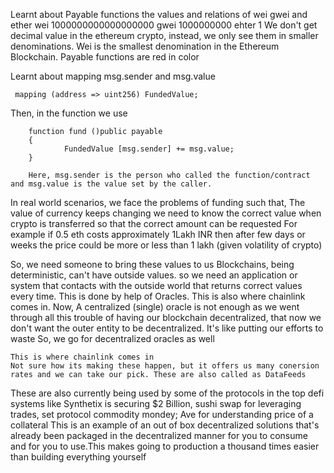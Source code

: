 Learnt about Payable functions
the values and relations of wei gwei and ether
wei 1000000000000000000
gwei 1000000000
ehter 1
We don't get decimal value in the ethereum crypto, instead, we only see them in smaller denominations. Wei is the smallest denomination in the Ethereum Blockchain.
Payable functions are red in color

Learnt about mapping msg.sender and msg.value

     mapping (address => uint256) FundedValue;
     
Then, in the function
        we use
        
        function fund ()public payable
        {
                FundedValue [msg.sender] += msg.value;
        }
        
        Here, msg.sender is the person who called the function/contract and msg.value is the value set by the caller.

In real world scenarios, we face the problems of funding such that, 
        The value of currency keeps changing
        we need to know the correct value when crypto is transferred so that the correct amount can be requested
        For example if 0.5 eth costs approximately 1Lakh INR then after few days or weeks the price could be more or less than 1 lakh (given volatility of crypto)
        
So, we need someone to bring these values to us
    Blockchains, being deterministic, can't have outside values. so we need an application or system that contacts with the outside world that returns correct values every time. This is done by help of Oracles. This is also where chainlink comes in.
    Now, A centralized (single) oracle is not enough as we went through all this trouble of having our blockchain decentralized, that now we don't want the outer entity to be decentralized. It's like putting our efforts to waste
    So, we go for decentralized oracles as well
    
    This is where chainlink comes in
    Not sure how its making these happen, but it offers us many conersion rates and we can take our pick. These are also called as DataFeeds
    
These are also currently being used by some of the protocols in the top defi systems like Synthetix is securing $2 Billion, sushi swap for leveraging trades, set protocol commodity mondey; Ave for understanding price of a collateral
This is an example of an out of box decentralized solutions that's already been packaged in the decentralized manner for you to consume and for you to use.This makes going to production a thousand times easier than building everything yourself
